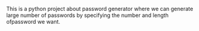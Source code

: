 This is a python project about password generator where we can generate large number of passwords by specifying the number and length ofpassword we want.
